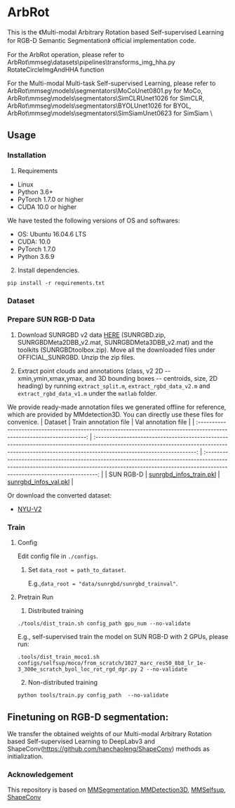 # ArbRot

This is the 《Multi-modal Arbitrary Rotation based Self-supervised Learning for RGB-D Semantic Segmentation》 official implementation code.

For the ArbRot operation, please refer to ArbRot\mmseg\datasets\pipelines\transforms_img_hha.py RotateCircleImgAndHHA function

For the Multi-modal Multi-task Self-supervised Learning, please refer to 
ArbRot\mmseg\models\segmentators\MoCoUnet0801.py for MoCo,  \
ArbRot\mmseg\models\segmentators\SimCLRUnet1026 for SimCLR, \
ArbRot\mmseg\models\segmentators\BYOLUnet1026 for BYOL, \
ArbRot\mmseg\models\segmentators\SimSiamUnet0623 for SimSiam \

## Usage
### Installation
1. Requirements

- Linux
- Python 3.6+
- PyTorch 1.7.0 or higher
- CUDA 10.0 or higher

We have tested the following versions of OS and softwares:

- OS: Ubuntu 16.04.6 LTS
- CUDA: 10.0
- PyTorch 1.7.0
- Python 3.6.9

2. Install dependencies.
```shell
pip install -r requirements.txt
```
### Dataset
### Prepare SUN RGB-D Data

1. Download SUNRGBD v2 data [HERE](http://rgbd.cs.princeton.edu/data/) (SUNRGBD.zip, SUNRGBDMeta2DBB_v2.mat, SUNRGBDMeta3DBB_v2.mat) and the toolkits (SUNRGBDtoolbox.zip). Move all the downloaded files under OFFICIAL_SUNRGBD. Unzip the zip files.

2. Extract point clouds and annotations (class, v2 2D -- xmin,ymin,xmax,ymax, and 3D bounding boxes -- centroids, size, 2D heading) by running `extract_split.m`, `extract_rgbd_data_v2.m` and `extract_rgbd_data_v1.m` under the `matlab` folder.

We provide ready-made annotation files we generated offline for reference, which are provided by MMdetection3D. You can directly use these files for convenice.
|                                                        Dataset                                                         |                                                                                                           Train annotation file                                                                    |                                                                                                        Val annotation file                                                                             |
| :--------------------------------------------------------------------------------------------------------------------: | :------------------------------------------------------------------------------------------------------------------------------------------------------------------------------------------------: | :----------------------------------------------------------------------------------------------------------------------------------------------------------------------------------------------------: |
|                                                       SUN RGB-D                                                        |                                                               [sunrgbd_infos_train.pkl](https://download.openmmlab.com/mmdetection3d/data/sunrgbd/sunrgbd_infos_train.pkl)                         |                                             [sunrgbd_infos_val.pkl](https://download.openmmlab.com/mmdetection3d/data/sunrgbd/sunrgbd_infos_val.pkl)                                                   |      


Or download the converted dataset:
- [NYU-V2](https://drive.google.com/file/d/1VrRoWSxMkeJNSM12woiZEG_tN-N8ckj7/view?usp=sharing)


### Train
1. Config

    Edit config file in `./configs`.

   1. Set `data_root = path_to_dataset`. 
      
      E.g.,`data_root = "data/sunrgbd/sunrgbd_trainval"`.

2. Pretrain Run
    1. Distributed training
    ```shell
    ./tools/dist_train.sh config_path gpu_num --no-validate
    ```
    E.g., self-supervised train the model on SUN RGB-D with 2 GPUs, please run:
    ```shell
    .tools/dist_train_moco1.sh configs/selfsup/moco/from_scratch/1027_marc_res50_8b8_lr_1e-3_300e_scratch_byol_loc_rot_rgd_dgr.py 2 --no-validate
    ``` 
   2. Non-distributed training
    ```shell
    python tools/train.py config_path  --no-validate
    ```

## Finetuning on RGB-D segmentation:
We transfer the obtained weights of our Multi-modal Arbitrary Rotation based Self-supervised Learning to DeepLabv3 and ShapeConv(https://github.com/hanchaoleng/ShapeConv) methods as initialization.


### Acknowledgement

This repository is based on [MMSegmentation](https://github.com/open-mmlab/mmsegmentation),[MMDetection3D](https://github.com/open-mmlab/mmdetection3d), [MMSelfsup](https://github.com/open-mmlab/mmselfsup), [ShapeConv](https://github.com/hanchaoleng/ShapeConv)
